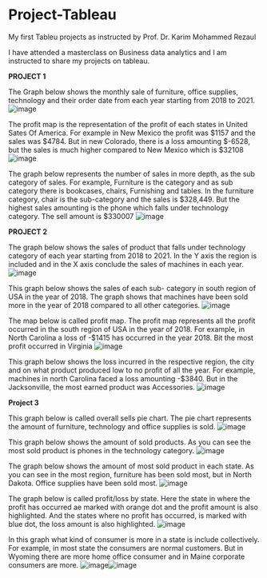 # Project-Tableau
My first Tableu projects as instructed by Prof. Dr. Karim Mohammed Rezaul

I have attended a masterclass on Business data analytics and I am instructed to share my projects on tableau.

**PROJECT 1**

The Graph below shows the monthly sale of furniture, office supplies, technology and their order date from each year starting from 2018 to 2021. 
![image](https://github.com/user-attachments/assets/14dda5ba-45b4-480e-ab43-03d58a1aabd4)

The profit map is the representation of the profit of each states in United Sates Of America. For example in New Mexico the profit was $1157 and the sales was $4784. But in new Colorado, there is a loss amounting $-6528, but the sales is much higher compared to New Mexico which is $32108
![image](https://github.com/user-attachments/assets/c6382585-7b28-4833-a6ae-e569516746c3)

The graph below represents the number of sales in more depth, as the sub category of sales. For example, Furniture is the category and as sub category there is bookcases, chairs, Furnishing and tables. In the furniture category, chair is the sub-category and the sales is $328,449. But the highest sales amounting is the phone which falls under technology category. The sell amount is $330007
![image](https://github.com/user-attachments/assets/610d640d-bc0f-4bc3-a7f8-f309849ff1cd)



**PROJECT 2**


The graph below shows the sales of product that falls under technology category of each year starting from 2018 to 2021. In the Y axis the region is included and in the X axis conclude the sales of machines in each year. 
![image](https://github.com/user-attachments/assets/640a517d-3baa-406a-ab86-07512313924d)

This graph below shows the sales of each sub- category in south region of USA in the year of 2018. The graph shows that machines have been sold more in the year of 2018 compared to all other categories. 
![image](https://github.com/user-attachments/assets/5e816a7f-210d-499a-8e39-36438f293cb9)

The map below is called profit map. The profit map represents all the profit occurred in the south region of USA in the year of 2018. For example, in North Carolina a loss of -$1415 has occurred in the year 2018. Bit the most profit occurred in Virginia 
![image](https://github.com/user-attachments/assets/590c0271-ff37-4bd2-a181-3d6d0b615240)

This graph below shows the loss incurred in the respective region, the city and on what product produced low to no profit of all the year. For example, machines in north Carolina faced a loss amounting -$3840. But in the Jacksonville, the most earned product was Accessories.
![image](https://github.com/user-attachments/assets/bb949740-e378-481a-b755-bc8f90c1d918)



**Project 3**

This graph below is called overall sells pie chart. The pie chart represents the amount of furniture, technology and office supplies is sold. 
![image](https://github.com/user-attachments/assets/9f960f40-f92d-4814-9b1f-18e21122ca58)

This graph below shows the amount of sold products. As you can see the most sold product is phones in the technology category.
![image](https://github.com/user-attachments/assets/6bd3c1da-f1ca-4c3d-9a0c-41830afe212e)

The graph below shows the amount of most sold product in each state.  As you can see in the most region, furniture has been sold most, but in North Dakota. Office supplies have been sold most.
![image](https://github.com/user-attachments/assets/7f46d05d-a067-4b01-a478-1a0970fe7f8d)

The graph below is called profit/loss by state. Here the state in where the profit has occurred ae marked with orange dot and the profit amount is also highlighted. And the states where no profit has occurred, is marked with blue dot, the loss amount is also highlighted. 
![image](https://github.com/user-attachments/assets/ebeb0dea-a5be-4055-a210-9c76936ca3c1)

In this graph what kind of consumer is more in a state is include collectively. For example, in most state the consumers are normal customers. But in Wyoming there are more home office consumer and in Maine corporate consumers are more.
![image](https://github.com/user-attachments/assets/9311a4cb-63db-43e7-9918-87ea22b015e3)![image](https://github.com/user-attachments/assets/591309ff-b003-4767-b73e-098344c41e34)

